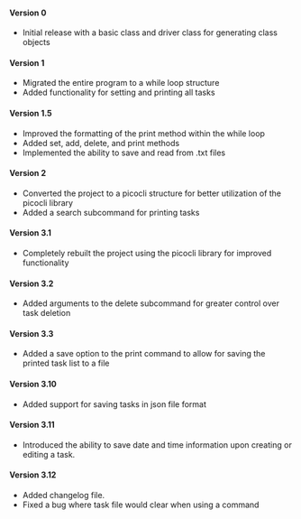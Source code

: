 <h4>Version 0</h4>
<ul>
    <li>Initial release with a basic class and driver class for generating class objects</li>
</ul>

<h4>Version 1</h4>
<ul>
    <li>Migrated the entire program to a while loop structure</li>
    <li>Added functionality for setting and printing all tasks</li>
</ul>

<h4>Version 1.5</h4>
<ul>
    <li>Improved the formatting of the print method within the while loop</li>
    <li>Added set, add, delete, and print methods</li>
    <li>Implemented the ability to save and read from .txt files</li>
</ul>

<h4>Version 2</h4>
<ul>
    <li>Converted the project to a picocli structure for better utilization of the picocli library</li>
    <li>Added a search subcommand for printing tasks</li>
</ul>

<h4>Version 3.1</h4>
<ul>
    <li>Completely rebuilt the project using the picocli library for improved functionality</li>
</ul>

<h4>Version 3.2</h4>
<ul>
    <li>Added arguments to the delete subcommand for greater control over task deletion</li>
</ul>

<h4>Version 3.3</h4>
<ul>
    <li>Added a save option to the print command to allow for saving the printed task list to a file</li>
</ul>

<h4>Version 3.10</h4>
<ul>
    <li>Added support for saving tasks in json file format</li>
</ul>

<h4>Version 3.11</h4>
<ul>
    <li>Introduced the ability to save date and time information upon creating or editing a task.</li>
</ul>

<h4>Version 3.12</h4>
<ul>
    <li>Added changelog file.</li>
    <li>Fixed a bug where task file would clear when using a command</li>
</ul>